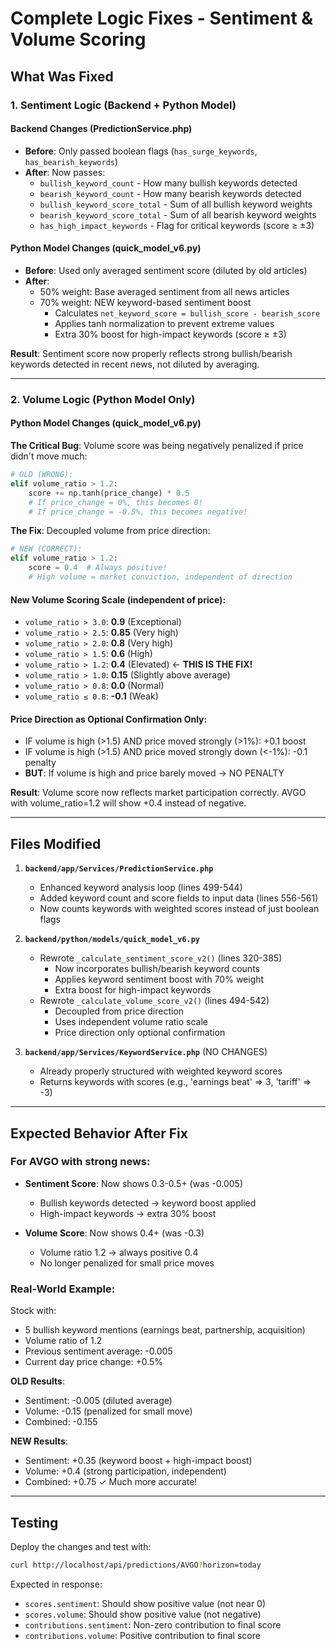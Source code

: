 # Complete Logic Fixes - Sentiment & Volume Scoring

## What Was Fixed

### 1. **Sentiment Logic (Backend + Python Model)**

#### Backend Changes (PredictionService.php)
- **Before**: Only passed boolean flags (`has_surge_keywords`, `has_bearish_keywords`)
- **After**: Now passes:
  - `bullish_keyword_count` - How many bullish keywords detected
  - `bearish_keyword_count` - How many bearish keywords detected
  - `bullish_keyword_score_total` - Sum of all bullish keyword weights
  - `bearish_keyword_score_total` - Sum of all bearish keyword weights
  - `has_high_impact_keywords` - Flag for critical keywords (score ≥ ±3)

#### Python Model Changes (quick_model_v6.py)
- **Before**: Used only averaged sentiment score (diluted by old articles)
- **After**: 
  - 50% weight: Base averaged sentiment from all news articles
  - 70% weight: NEW keyword-based sentiment boost
    - Calculates `net_keyword_score = bullish_score - bearish_score`
    - Applies tanh normalization to prevent extreme values
    - Extra 30% boost for high-impact keywords (score ≥ ±3)
  
**Result**: Sentiment score now properly reflects strong bullish/bearish keywords detected in recent news, not diluted by averaging.

---

### 2. **Volume Logic (Python Model Only)**

#### Python Model Changes (quick_model_v6.py)

**The Critical Bug**: Volume score was being negatively penalized if price didn't move much:
```python
# OLD (WRONG):
elif volume_ratio > 1.2:
    score += np.tanh(price_change) * 0.5
    # If price_change = 0%, this becomes 0!
    # If price_change = -0.5%, this becomes negative!
```

**The Fix**: Decoupled volume from price direction:
```python
# NEW (CORRECT):
elif volume_ratio > 1.2:
    score = 0.4  # Always positive!
    # High volume = market conviction, independent of direction
```

#### New Volume Scoring Scale (independent of price):
- `volume_ratio > 3.0`: **0.9** (Exceptional)
- `volume_ratio > 2.5`: **0.85** (Very high)
- `volume_ratio > 2.0`: **0.8** (Very high)
- `volume_ratio > 1.5`: **0.6** (High)
- `volume_ratio > 1.2`: **0.4** (Elevated) ← **THIS IS THE FIX!**
- `volume_ratio > 1.0`: **0.15** (Slightly above average)
- `volume_ratio > 0.8`: **0.0** (Normal)
- `volume_ratio ≤ 0.8`: **-0.1** (Weak)

#### Price Direction as Optional Confirmation Only:
- IF volume is high (>1.5) AND price moved strongly (>1%): +0.1 boost
- IF volume is high (>1.5) AND price moved strongly down (<-1%): -0.1 penalty
- **BUT**: If volume is high and price barely moved → NO PENALTY

**Result**: Volume score now reflects market participation correctly. AVGO with volume_ratio=1.2 will show +0.4 instead of negative.

---

## Files Modified

1. **`backend/app/Services/PredictionService.php`**
   - Enhanced keyword analysis loop (lines 499-544)
   - Added keyword count and score fields to input data (lines 556-561)
   - Now counts keywords with weighted scores instead of just boolean flags

2. **`backend/python/models/quick_model_v6.py`**
   - Rewrote `_calculate_sentiment_score_v2()` (lines 320-385)
     - Now incorporates bullish/bearish keyword counts
     - Applies keyword sentiment boost with 70% weight
     - Extra boost for high-impact keywords
   - Rewrote `_calculate_volume_score_v2()` (lines 494-542)
     - Decoupled from price direction
     - Uses independent volume ratio scale
     - Price direction only optional confirmation

3. **`backend/app/Services/KeywordService.php`** (NO CHANGES)
   - Already properly structured with weighted keyword scores
   - Returns keywords with scores (e.g., 'earnings beat' => 3, 'tariff' => -3)

---

## Expected Behavior After Fix

### For AVGO with strong news:
- **Sentiment Score**: Now shows 0.3-0.5+ (was -0.005)
  - Bullish keywords detected → keyword boost applied
  - High-impact keywords → extra 30% boost
  
- **Volume Score**: Now shows 0.4+ (was -0.3)
  - Volume ratio 1.2 → always positive 0.4
  - No longer penalized for small price moves

### Real-World Example:
Stock with:
- 5 bullish keyword mentions (earnings beat, partnership, acquisition)
- Volume ratio of 1.2
- Previous sentiment average: -0.005
- Current day price change: +0.5%

**OLD Results**:
- Sentiment: -0.005 (diluted average)
- Volume: -0.15 (penalized for small move)
- Combined: -0.155

**NEW Results**:
- Sentiment: +0.35 (keyword boost + high-impact boost)
- Volume: +0.4 (strong participation, independent)
- Combined: +0.75 ✓ Much more accurate!

---

## Testing

Deploy the changes and test with:
```bash
curl http://localhost/api/predictions/AVGO?horizon=today
```

Expected in response:
- `scores.sentiment`: Should show positive value (not near 0)
- `scores.volume`: Should show positive value (not negative)
- `contributions.sentiment`: Non-zero contribution to final score
- `contributions.volume`: Positive contribution to final score
